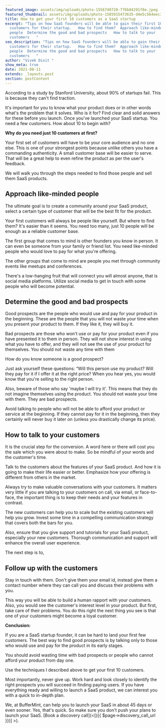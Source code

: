 ```yaml
---
featured_image: assets/img/uploads/photo-1556740720-776b84291f8e.jpeg
featured_thumbnail: assets/img/uploads/photo-1585915473635-d4e5c564eec3.jpeg
title: How to get your first 10 customers as a SaaS startup
excerpt: "Tips on how SaaS founders will be able to gain their first 10
  customers for their startup.   How to find them?  Approach like-minded
  people  Determine the good and bad prospects   How to talk to your
  customers   "
seo_description: "Tips on how SaaS founders will be able to gain their first 10
  customers for their startup.   How to find them?  Approach like-minded
  people  Determine the good and bad prospects   How to talk to your
  customers   "
author: "Vivek Dixit "
show_meta: true
date: 2021-08-11
extends: _layouts.post
section: postContent
---
```

According to a study by Stanford University, about 90% of startups fail. This is because they can't find traction.

It's important for you to know what your product does or in other words what's the problem that it solves. Who is it for? Find clear and solid answers for these before you launch. Once you've launched your SaaS startup. You need a few customers. How about 10 to begin with?

**Why do you need just 10 customers at first?**

Your first set of customers will have to be your core audience and no one else. This is one of your strongest points because unlike others you have a commanding authenticity. A small customer base will be easier to serve. That will be a great help to even refine the product as per the user's feedback.

We will walk you through the steps needed to find those people and sell them SaaS products. 

## Approach like-minded people

The ultimate goal is to create a community around your SaaS product, select a certain type of customer that will be the best fit for the product.

Your first customers will always be people like yourself. But where to find them? It's easier than it seems. You need too many, just 10 people will be enough as a reliable customer base.

The first group that comes to mind is other founders you know in person. It can even be someone from your family or friend list. You need like-minded people who would love to pay for what you're offering.

The other groups that come to mind are people you met through community events like meetups and conferences.

There's a low-hanging fruit that will connect you will almost anyone, that is social media platforms. Utilize social media to get in touch with some people who will become potential.



## Determine the good and bad prospects 

Good prospects are the people who would use and pay for your product in the beginning. These are the people that you will not waste your time when you present your product to them. If they like it, they will buy it.

Bad prospects are those who won't use or pay for your product even if you have presented it to them in person. They will not show interest in using what you have to offer, and they will not see the use of your product for themselves. You should not waste any time with them

How do you know someone is a good prospect?

Just ask yourself these questions: “Will this person use my product? Will they pay for it if I offer it at the right price? When you hear yes, you would know that you're selling to the right person.

Also, beware of those who say 'maybe I will try it'. This means that they do not imagine themselves using the product. You should not waste your time with them. They are bad prospects.

Avoid talking to people who will not be able to afford your product or service at the beginning. If they cannot pay for it in the beginning, then they certainly will never buy it later on (unless you drastically change its price).

## How to talk to your customers

It is the crucial step for the conversion. A word here or there will cost you the sale which you were about to make. So be mindful of your words and the customer's time.

Talk to the customers about the features of your SaaS product. And how it is going to make their life easier or better. Emphasize how your offering is different from others in the market.

Always try to make valuable conversations with your customers. It matters very little if you are talking to your customers on call, via email, or face-to-face, the important thing is to keep their needs and your features in contrast.

The new customers can help you to scale but the existing customers will help you grow. Invest some time in a compelling communication strategy that covers both the bars for you.

Also, ensure that you give support and tutorials for your SaaS product, especially your new customers. Thorough communication and support will enhance the overall user experience.

The next step is to,

## Follow up with the customers

Stay in touch with them. Don't give them your email id, instead give them a contact number where they can call you and discuss their problems with you.

This way you will be able to build a human rapport with your customers. Also, you would see the customer's interest level in your product. But first, take care of their problems. You do this right the next thing you see is that one of your customers might become a loyal customer. 

**Conclusion:**

If you are a SaaS startup founder, it can be hard to land your first few customers. The best way to find good prospects is by talking only to those who would use and pay for the product in its early stages.

You should avoid wasting time with bad prospects or people who cannot afford your product from day one.

Use the techniques I described above to get your first 10 customers.

Most importantly, never give up. Work hard and look closely to identify the right prospects you will succeed in finding paying users. If you have everything ready and willing to launch a SaaS product, we can interest you with a quick to in-depth plan. 

We, at BufferMint, can help you to launch your SaaS in about 45 days or even sooner. Yes, that's quick. So make sure you don't push your plans to launch your SaaS. [Book a discovery call](<[({{ $page->discovery_call_url }})] >).